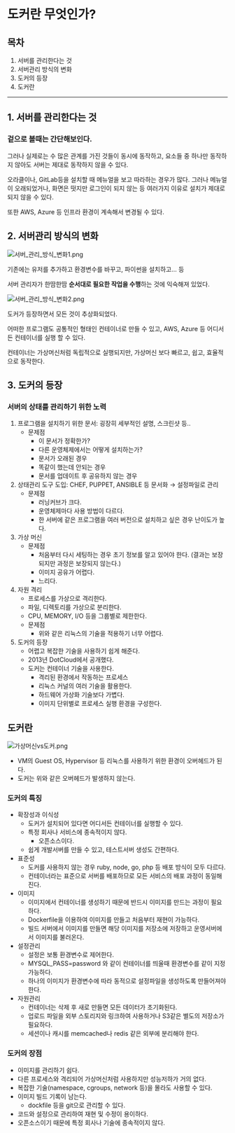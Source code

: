 # 도커란 무엇인가?



## 목차

1. 서버를 관리한다는 것
2. 서버관리 방식의 변화
3. 도커의 등장
4. 도커란

------



## 1. 서버를 관리한다는 것

### 겉으로 볼때는 간단해보인다.

그러나 실제로는 수 많은 관계를 가진 것들이 동시에 동작하고, 요소들 중 하나만 동작하지 않아도 서버는 제대로 동작하지 않을 수 있다.

오라클이나, GitLab등을 설치할 때 메뉴얼을 보고 따라하는 경우가 많다. 그러나 메뉴얼이 오래되었거나, 화면은 떳지만 로그인이 되지 않는 등 여러가지 이유로 설치가 제대로 되지 않을 수 있다.

또한 AWS, Azure 등 인프라 환경이 계속해서 변경될 수 있다.



## 2. 서버관리 방식의 변화

![서버_관리_방식_변화1.png](./image/서버_관리_방식_변화1.png)

기존에는 유저를 추가하고 환경변수를 바꾸고, 파이썬을 설치하고... 등

서버 관리자가 한땀한땀 **순서대로 필요한 작업을 수행**하는 것에 익숙해져 있었다.

![서버_관리_방식_변화2.png](./image/서버_관리_방식_변화2.png)

도커가 등장하면서 모든 것이 추상화되었다.

어떠한 프로그램도 공통적인 형태인 컨테이너로 만들 수 있고, AWS, Azure 등 어디서든 컨테이너를 실행 할 수 있다.

컨테이너는 가상머신처럼 독립적으로 실행되지만, 가상머신 보다 빠르고, 쉽고, 효율적으로 동작한다.



## 3. 도커의 등장

### 서버의 상태를 관리하기 위한 노력

1. 프로그램을 설치하기 위한 문서: 굉장히 세부적인 설명, 스크린샷 등..
   - 문제점
     - 이 문서가 정확한가?
     - 다른 운영체제에서는 어떻게 설치하는가?
     - 문서가 오래된 경우
     - 똑같이 했는데 안되는 경우
     - 문서를 업데이트 후 공유하지 않는 경우
2. 상태관리 도구 도입: CHEF, PUPPET, ANSIBLE 등 문서화 → 설정파일로 관리
   - 문제점
     - 러닝커브가 크다.
     - 운영체제마다 사용 방법이 다르다.
     - 한 서버에 같은 프로그램을 여러 버전으로 설치하고 싶은 경우 난이도가 높다.
3. 가상 머신
   - 문제점
     - 처음부터 다시 세팅하는 경우 초기 정보를 알고 있어야 한다. (결과는 보장되지만 과정은 보장되지 않는다.)
     - 이미지 공유가 어렵다.
     - 느리다.
4. 자원 격리
   - 프로세스를 가상으로 격리한다.
   - 파일, 디렉토리를 가상으로 분리한다.
   - CPU, MEMORY, I/O 등을 그룹별로 제한한다.
   - 문제점
     - 위와 같은 리눅스의 기술을 적용하기 너무 어렵다.
5. 도커의 등장
   - 어렵고 복잡한 기술을 사용하기 쉽게 해준다.
   - 2013년 DotCloud에서 공개했다.
   - 도커는 컨테이너 기술을 사용한다.
     - 격리된 환경에서 작동하는 프로세스
     - 리눅스 커널의 여러 기술을 활용한다.
     - 하드웨어 가상화 기술보다 가볍다.
     - 이미지 단위별로 프로세스 실행 환경을 구성한다.

## 도커란

![가상머신vs도커.png](./image/가상머신vs도커.png)

- VM의 Guest OS, Hypervisor 등 리눅스를 사용하기 위한 환경이 오버헤드가 된다.
- 도커는 위와 같은 오버헤드가 발생하지 않는다.

### 도커의 특징

- 확장성과 이식성
  - 도커가 설치되어 있다면 어디서든 컨테이너를 실행할 수 있다.
  - 특정 회사나 서비스에 종속적이지 않다.
    - 오픈소스이다.
  - 쉽게 개발서버를 만들 수 있고, 테스트서버 생성도 간편하다.
- 표준성
  - 도커를 사용하지 않는 경우 ruby, node, go, php 등 배포 방식이 모두 다르다.
  - 컨테이너라는 표준으로 서버를 배포하므로 모든 서비스의 배포 과정이 동일해진다.
- 이미지
  - 이미지에서 컨테이너를 생성하기 때문에 반드시 이미지를 만드는 과정이 필요하다.
  - Dockerfile을 이용하여 이미지를 만들고 처음부터 재현이 가능하다.
  - 빌드 서버에서 이미지를 만들면 해당 이미지를 저장소에 저장하고 운영서버에서 이미지를 불러온다.
- 설정관리
  - 설정은 보통 환경변수로 제어한다.
  - MYSQL_PASS=password 와 같이 컨테이너를 띄울때 환경변수를 같이 지정 가능하다.
  - 하나의 이미지가 환경변수에 따라 동적으로 설정파일을 생성하도록 만들어져야한다.
- 자원관리
  - 컨테이너는 삭제 후 새로 만들면 모든 데이터가 초기화된다.
  - 업로드 파일을 외부 스토리지와 링크하여 사용하거나 S3같은 별도의 저장소가 필요하다.
  - 세션이나 캐시를 memcached나 redis 같은 외부에 분리해야 한다.

### 도커의 장점

- 이미지를 관리하기 쉽다.
- 다른 프로세스와 격리되어 가상머신처럼 사용하지만 성능저하가 거의 없다.
- 복잡한 기술(namespace, cgroups, network 등)을 몰라도 사용할 수 있다.
- 이미지 빌드 기록이 남는다.
  - dockfile 등을 git으로 관리할 수 있다.
- 코드와 설정으로 관리하여 재현 및 수정이 용이하다.
- 오픈소스이기 때문에 특정 회사나 기술에 종속적이지 않다.